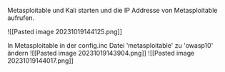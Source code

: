 Metasploitable und Kali starten und die IP Addresse von Metasploitable aufrufen.

![[Pasted image 20231019144125.png]]



In Metasploitable in der config.inc Datei 'metasploitable' zu 'owasp10' ändern
![[Pasted image 20231019143904.png]]
![[Pasted image 20231019144017.png]]